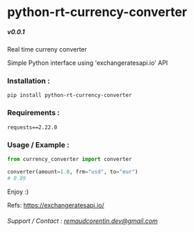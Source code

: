 # python-rt-currency-converter
##### v0.0.1

Real time curreny converter  

Simple Python interface using 'exchangeratesapi.io' API  

### Installation :
`pip install python-rt-currency-converter`  

### Requirements :
```
requests==2.22.0
```

### Usage / Example :

```python
from currency_converter import converter

converter(amount=1.0, frm="usd", to="eur")
# 0.89
```  

Enjoy :)  

Refs: https://exchangeratesapi.io/

###### Support / Contact : remaudcorentin.dev@gmail.com

